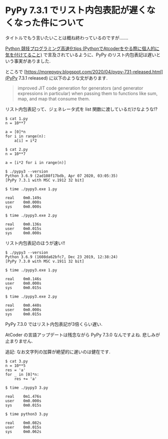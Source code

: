 # PyPy 7.3.1 でリスト内包表記が遅くなくなった件について

タイトルでもう言いたいことは概ね終わっているのですが…….

[Python 競技プログラミング高速化tips (PythonでAtcoderをやる際に個人的に気を付けてること)](https://juppy.hatenablog.com/entry/2019/06/14/Python_%E7%AB%B6%E6%8A%80%E3%83%97%E3%83%AD%E3%82%B0%E3%83%A9%E3%83%9F%E3%83%B3%E3%82%B0%E9%AB%98%E9%80%9F%E5%8C%96tips_%28Python%E3%81%A7Atcoder%E3%82%92%E3%82%84%E3%82%8B%E9%9A%9B%E3%81%AB%E5%80%8B#Pypy%E3%81%98%E3%82%83%E3%81%A0%E3%82%81%E3%81%AA%E3%82%82%E3%81%AE) で言及されているように、PyPy のリスト内包表記は遅いという事実がありました.


ところで [https://morepypy.blogspot.com/2020/04/pypy-731-released.html](PyPy 7.3.1 released) に以下のような文があります.

> improved JIT code generation for generators (and generator expressions in particular) when passing them to functions like sum, map, and map that consume them.

リスト内包表記って、ジェネレータ式を list 関数に渡しているだけなような!?

```
$ cat 1.py
n = 10**7

a = [0]*n
for i in range(n):
    a[i] = i*2

$ cat 2.py
n = 10**7

a = [i*2 for i in range(n)]

$ ./pypy3 --version
Python 3.6.9 (2ad108f17bdb, Apr 07 2020, 03:05:35)
[PyPy 7.3.1 with MSC v.1912 32 bit]

$ time ./pypy3.exe 1.py

real    0m0.149s
user    0m0.000s
sys     0m0.000s

$ time ./pypy3.exe 2.py

real    0m0.136s
user    0m0.015s
sys     0m0.000s
```

リスト内包表記のほうが速い!!

```
$ ./pypy3 --version
Python 3.6.9 (1608da62bfc7, Dec 23 2019, 12:38:24)
[PyPy 7.3.0 with MSC v.1911 32 bit]

$ time ./pypy3.exe 1.py

real    0m0.146s
user    0m0.000s
sys     0m0.015s

$ time ./pypy3.exe 2.py

real    0m0.440s
user    0m0.000s
sys     0m0.015s
```

PyPy 7.3.0 ではリスト内包表記が3倍くらい遅い.

AtCoder の言語アップデートは残念ながら PyPy 7.3.0 なんですよね. 悲しみが止まりません.

追記: なお文字列の加算が絶望的に遅いのは健在です.

```
$ cat 3.py
n = 10**5
res = 'a'
for _ in [0]*n:
    res += 'a'

$ time ./pypy3 3.py

real    0m1.476s
user    0m0.000s
sys     0m0.015s

$ time python3 3.py

real    0m0.082s
user    0m0.015s
sys     0m0.062s
```
